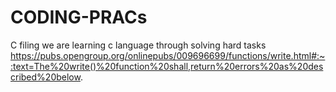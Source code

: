 # CODING-PRACs
C filing
 we are learning c language through solving hard tasks
https://pubs.opengroup.org/onlinepubs/009696699/functions/write.html#:~:text=The%20write()%20function%20shall,return%20errors%20as%20described%20below.

